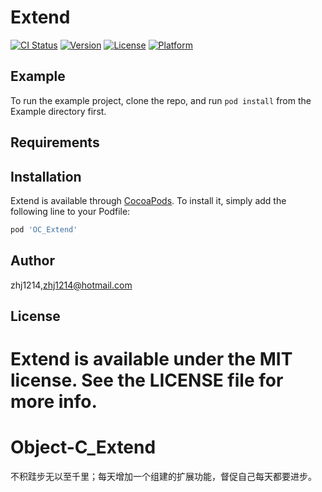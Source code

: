 # Extend

[![CI Status](https://img.shields.io/travis/zhj1214/Extend.svg?style=flat)](https://travis-ci.org/zhj1214/Extend)
[![Version](https://img.shields.io/cocoapods/v/Extend.svg?style=flat)](https://cocoapods.org/pods/Extend)
[![License](https://img.shields.io/cocoapods/l/Extend.svg?style=flat)](https://cocoapods.org/pods/Extend)
[![Platform](https://img.shields.io/cocoapods/p/Extend.svg?style=flat)](https://cocoapods.org/pods/Extend)

## Example

To run the example project, clone the repo, and run `pod install` from the Example directory first.

## Requirements

## Installation

Extend is available through [CocoaPods](https://cocoapods.org). To install
it, simply add the following line to your Podfile:

```ruby
pod 'OC_Extend'
```

## Author

zhj1214,zhj1214@hotmail.com

## License

Extend is available under the MIT license. See the LICENSE file for more info.
=======
# Object-C_Extend
不积跬步无以至千里；每天增加一个组建的扩展功能，督促自己每天都要进步。

